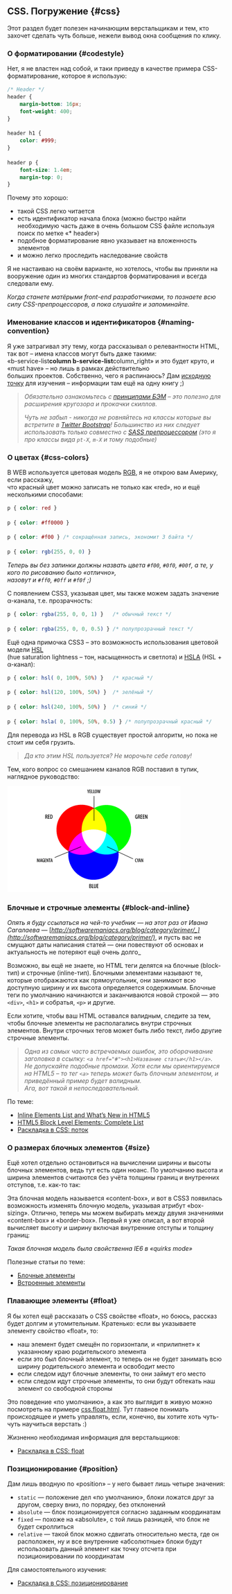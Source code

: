 ## CSS. Погружение {#css}

Этот раздел будет полезен начинающим верстальщикам и тем, кто захочет сделать чуть больше, нежели вывод окна сообщения по клику.

### О форматировании {#codestyle}

Нет, я не властен над собой, и таки приведу в качестве примера CSS-форматирование, которое я использую:

```css
/* Header */
header {
    margin-bottom: 16px;
    font-weight: 400;
}

header h1 {
    color: #999;
}

header p {
    font-size: 1.4em;
    margin-top: 0;
}
```

Почему это хорошо:

* такой CSS легко читается
* есть идентификатор начала блока \(можно быстро найти необходимую часть даже в очень большом CSS файле используя поиск по метке «\* header»\)
* подобное форматирование явно указывает на вложенность элементов
* и можно легко проследить наследование свойств

Я не настаиваю на своём варианте, но хотелось, чтобы вы приняли на вооружение один из многих стандартов форматирования и всегда следовали ему.

_Когда станете матёрыми front-end разработчиками, то познаете всю силу CSS-препроцессоров, а пока слушайте и запоминайте._

### Именование классов и идентификаторов {#naming-convention}

Я уже затрагивал эту тему, когда рассказывал о релевантности HTML, так вот – имена классов могут быть даже такими:  
«b-service-list**column b-service-list**column\_right» и это будет круто, и «must have» – но лишь в рамках действительно  
больших проектов. Собственно, чего я распинаюсь? Дам [исходную точку](https://ru.bem.info/methodology/) для изучения – информации там ещё на одну книгу ;\)

> _Обязательно ознакомьтесь с _[_принципами БЭМ_](https://ru.bem.info/methodology/)_ – это полезно для расширения кругозора и прокачки скиллов._
>
> _Чуть не забыл - никогда не ровняйтесь на классы которые вы встретите в _[_Twitter Bootstrap_](https://getbootstrap.com/)_! Большинство из них следует использовать только совместно с _[_SASS препроцессором_](http://sass-lang.com/)_ \(это я про классы вида _`pt-X`_, _`m-X`_ и тому подобные\)_

### О цветах {#css-colors}

В WEB используется цветовая модель [RGB](http://www.w3.org/TR/css3-color/), я не открою вам Америку, если расскажу,   
что красный цвет можно записать не только как «red», но и ещё несколькими способами:

```css
p { color: red }

p { color: #ff0000 }

p { color: #f00 } /* сокращённая запись, экономит 3 байта */

p { color: rgb(255, 0, 0) }
```

_Теперь вы без запинки должны назвать цвета _`#f00`_, _`#0f0`_, _`#00f`_, а те, у кого по рисованию было «отлично»,   
назовут и _`#ff0`_, _`#0ff`_ и _`#f0f`_ ;\)_

С появлением CSS3, указывая цвет, мы также можем задать значение α-канала, т.е. прозрачность:

```css
p { color: rgba(255, 0, 0, 1) }   /* обычный текст */

p { color: rgba(255, 0, 0, 0.5) } /* полупрозрачный текст */
```

Ещё одна примочка CSS3 – это возможность использования цветовой модели [HSL](http://www.w3.org/TR/2010/PR-css3-color-20101028/)   
\(hue saturation lightness – тон, насыщенность и светлота\) и [HSLA](http://www.w3.org/TR/css3-color/) \(HSL + α-канал\):

```css
p { color: hsl( 0, 100%, 50%) }   /* красный */

p { color: hsl(120, 100%, 50%) }  /* зелёный */

p { color: hsl(240, 100%, 50%) }  /* синий */

p { color: hsla( 0, 100%, 50%, 0.5) } /* полупрозрачный красный */
```

Для перевода из HSL в RGB существует простой алгоритм, но пока не стоит им себя грузить.

> _Да кто этим HSL пользуется? Не морочьте себе голову!_

Тем, кого вопрос со смешанием каналов RGB поставил в тупик, наглядное руководство:

![](/assets/colors.gif)

### Блочные и строчные элементы {#block-and-inline}

_Опять я буду ссылаться на чей-то учебник — на этот раз от Ивана Сагалаева —_ [_http://softwaremaniacs.org/blog/category/primer/_](http://softwaremaniacs.org/blog/category/primer/)_, и пусть вас не смущают даты написания статей — они повествуют об основах и актуальность не потеряют ещё очень долго_

Возможно, вы ещё не знаете, но HTML теги делятся на блочные \(block-тип\) и строчные \(inline-тип\). Блочными элементами называют те, которые отображаются как прямоугольник, они занимают всю доступную ширину и их высота определяется содержимым. Блочные теги по умолчанию начинаются и заканчиваются новой строкой — это `<div>`, `<h1>` и собратья, `<p>` и другие.

Если хотите, чтобы ваш HTML оставался валидным, следите за тем, чтобы блочные элементы не располагались внутри строчных элементов. Внутри строчных тегов может быть либо текст, либо другие строчные элементы.

> _Одна из самых часто встречаемых ошибок, это оборачивание заголовка в ссылку: _`<a href="#"><h1>Название статьи</h1></a>`_.  
> Не допускайте подобные промахи. Хотя если мы ориентируемся на HTML5 – то тег _`<a>`_ теперь может быть блочным элементом, и приведённый пример будет валидным.  
> Ага, вот такой я непоследовательный._

По теме:

* [Inline Elements List and What’s New in HTML5](http://www.tutorialchip.com/tutorials/inline-elements-list-whats-new-in-html5/)
* [HTML5 Block Level Elements: Complete List](http://www.tutorialchip.com/tutorials/html5-block-level-elements-complete-list/)
* [Раскладка в CSS: поток](http://softwaremaniacs.org/blog/2005/08/27/css-layout-flow/)

### О размерах блочных элементов {#size}

Ещё хотел отдельно остановиться на вычислении ширины и высоты блочных элементов, ведь тут есть один нюанс. По умолчанию высота и ширина элементов считаются без учёта толщины границ и внутренних отступов, т.е. как-то так:

Эта блочная модель называется «content-box», и вот в CSS3 появилась возможность изменять блочную модель, указывая атрибут «box-sizing». Отлично, теперь мы можем выбирать между двумя значениями «content-box» и «border-box». Первый я уже описал, а вот второй вычисляет высоту и ширину включая внутренние отступы и толщину границ:

_Такая блочная модель была свойственна IE6 в «quirks mode»_

Полезные статьи по теме:

* [Блочные элементы](http://htmlbook.ru/content/blochnye-elementy)
* [Встроенные элементы](http://htmlbook.ru/content/vstroennye-elementy)

### Плавающие элементы {#float}

Я бы хотел ещё рассказать о CSS свойстве «float», но боюсь, рассказ будет долгим и утомительным. Кратенько: если вы указываете элементу свойство «float», то:

* наш элемент будет смещён по горизонтали, и «прилипнет» к указанному краю родительского элемента
* если это был блочный элемент, то теперь он не будет занимать всю ширину родительского элемента и освободит место
* если следом идут блочные элементы, то они займут его место
* если следом идут строчные элементы, то они будут обтекать наш элемент со свободной стороны

Это поведение «по умолчанию», а как это выглядит в живую можно посмотреть на примере [css.float.html](http://anton.shevchuk.name/book/code/css.float.html). Тут главное понимать происходящее и уметь управлять, если, конечно, вы хотите хоть чуть-чуть научиться верстать :\)

Жизненно необходимая информация для верстальщиков:

* [Раскладка в CSS: float](http://softwaremaniacs.org/blog/2005/12/01/css-layout-float/)

### Позиционирование {#position}

Дам лишь вводную по «position» – у него бывает лишь четыре значения:

* `static` — положение дел «по умолчанию», блоки ложатся друг за другом, сверху вниз, по порядку, без отклонений
* `absolute` — блок позиционируется согласно заданным координатам
* `fixed` — похоже на «absolute», с той лишь разницей, что блок не будет скроллиться
* `relative` — такой блок можно сдвигать относительно места, где он расположен, ну и все внутренние «абсолютные» блоки будут использовать данный элемент как точку отсчета при позиционировании по координатам

Для самостоятельного изучения:

* [Раскладка в CSS: позиционирование](http://softwaremaniacs.org/blog/2005/08/03/css-layout-positioning/)



